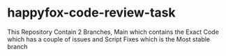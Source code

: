 # happyfox-code-review-task
This Repository Contain 2 Branches, Main which contains the Exact Code which has a couple of issues and Script Fixes which is the Most stable branch
